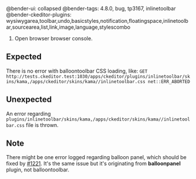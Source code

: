 @bender-ui: collapsed
@bender-tags: 4.8.0, bug, tp3167, inlinetoolbar
@bender-ckeditor-plugins: wysiwygarea,toolbar,undo,basicstyles,notification,floatingspace,inlinetoolbar,sourcearea,list,link,image,language,stylescombo

1. Open browser browser console.

## Expected

There is no error with balloontoolbar CSS loading, like: `GET http://tests.ckeditor.test:1030/apps/ckeditor/plugins/inlinetoolbar/skins/kama,/apps/ckeditor/skins/kama//inlinetoolbar.css net::ERR_ABORTED`

## Unexpected

An error regarding `plugins/inlinetoolbar/skins/kama,/apps/ckeditor/skins/kama//inlinetoolbar.css` file is thrown.

## Note

There might be one error logged regarding balloon panel, which should be fixed by [#1221](https://github.com/ckeditor/ckeditor-dev/issues/1221). It's the same issue but it's originating from **balloonpanel** plugin, not balloontoolbar.